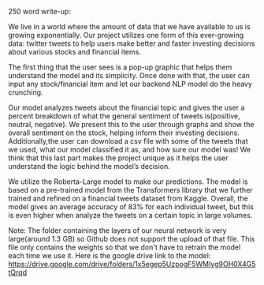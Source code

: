 250 word write-up:

We live in a world where the amount of data that we have available to us is growing exponentially. Our project utilizes one form of this ever-growing data: twitter tweets to help users make better and faster investing decisions about various stocks and financial items.

The first thing that the user sees is a pop-up graphic that helps them understand the model and its simplicity. Once done with that, the user can input any stock/financial item and let our backend NLP model do the heavy crunching. 

Our model analyzes tweets about the financial topic and gives the user a percent breakdown of what the general sentiment of tweets is(positive, neutral, negative). We present this to the user through graphs and show the overall sentiment on the stock, helping inform their investing decisions. Additionally,the user can download a csv file with some of the tweets that we used, what our model classified it as, and how sure our model was! We think that this last part makes the project unique as it helps the user understand the logic behind the model’s decision.

 We utilize the Roberta-Large model to make our predictions. The model is based on a pre-trained model from the Transformers library that we further trained and refined on a financial tweets dataset from Kaggle. Overall, the model gives an average accuracy of 83% for each individual tweet, but this is even higher when analyze the tweets on a certain topic in large volumes.

Note:
   The folder containing the layers of our neural network is very large(around 1.3 GB) so Github does not support the upload of that file. This file only contains the weights so that we don't have to retrain the model each time we use it. Here is the google drive link to the model: https://drive.google.com/drive/folders/1x5egep5UzpogF5WMIyg9OH0X4G5tQrqd
